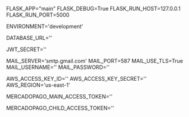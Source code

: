 FLASK_APP="main"
FLASK_DEBUG=True
FLASK_RUN_HOST=127.0.0.1
FLASK_RUN_PORT=5000

ENVIRONMENT='development'

DATABASE_URL=''

JWT_SECRET=''

MAIL_SERVER='smtp.gmail.com'
MAIL_PORT=587
MAIL_USE_TLS=True
MAIL_USERNAME=''
MAIL_PASSWORD=''


AWS_ACCESS_KEY_ID=''
AWS_ACCESS_KEY_SECRET=''
AWS_REGION='us-east-1'


MERCADOPAGO_MAIN_ACCESS_TOKEN=''

MERCADOPAGO_CHILD_ACCESS_TOKEN=''